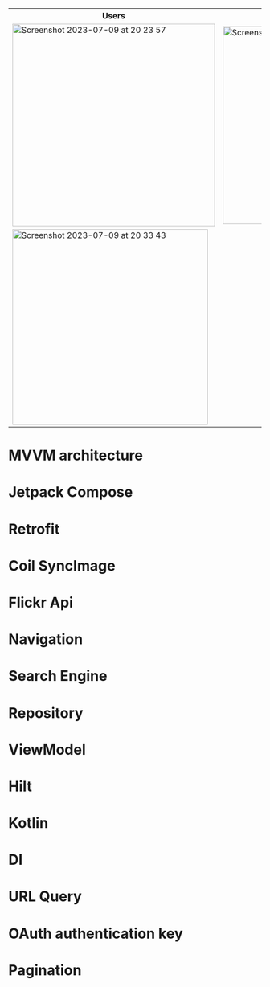 <table>
  <tr><th>Users</th><th>User's Images</th><th>Selected Image</th><th>Search</th></tr>
  <tr>
    <td>
      <img width="403" alt="Screenshot 2023-07-09 at 20 23 57" src="https://github.com/a222112000/coilApp/assets/26028054/0998ece0-3878-48b8-b57a-2032b1f07649">
    </td>
    <td>
    <img width="394" alt="Screenshot 2023-07-09 at 20 24 10" src="https://github.com/a222112000/coilApp/assets/26028054/9984d61a-2bc2-48d7-8644-8aa94fd304d9">
    </td>
    <td>
    <img width="400" alt="Screenshot 2023-07-09 at 20 24 20" src="https://github.com/a222112000/coilApp/assets/26028054/2c7bb576-9759-4841-bd9c-c93ad43ebab9">
    </td>
    <td>
    <img width="402" alt="Screenshot 2023-07-09 at 20 24 58" src="https://github.com/a222112000/coilApp/assets/26028054/98e2ce9d-ed04-4fa8-8b0d-f02e88398cb7">
    </td>
  </tr>
  <tr span="3"><td>
    <img width="389" alt="Screenshot 2023-07-09 at 20 33 43" src="https://github.com/a222112000/coilApp/assets/26028054/a249365c-6204-4710-9e63-3f4d119c03e4">
  </td></tr>
</table>


# MVVM architecture 
# Jetpack Compose
# Retrofit
# Coil SyncImage
# Flickr Api
# Navigation
# Search Engine
# Repository
# ViewModel
# Hilt
# Kotlin
# DI
# URL Query
# OAuth authentication key
# Pagination
